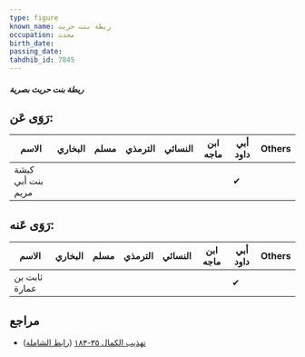 ```yaml
---
type: figure
known_name: ريطة بنت حريث
occupation: محدث
birth_date:
passing_date:
tahdhib_id: 7845
---
```

##### ريطة بنت حريث بصرية

## رَوَى عَن:
| الاسم             | البخاري | مسلم | الترمذي | النسائي | ابن ماجه | أبي داود | Others |
| ----------------- | ------- | ---- | ------- | ------- | -------- | -------- | ------ |
| كبشة بنت أبي مريم |         |      |         |         |          | ✔        |        |
## رَوَى عَنه:
| الاسم         | البخاري | مسلم | الترمذي | النسائي | ابن ماجه | أبي داود | Others |
| ------------- | ------- | ---- | ------- | ------- | -------- | -------- | ------ |
| ثابت بن عمارة |         |      |         |         |          | ✔        |        |
## مراجع
- [تهذيب الكمال ٣٥-١٨٣](obsidian://open?vault=Tahdhib-al-Kamal&file=Figures/٧٨٤٥-ريطة%20بنت%20حريث%20بصرية) ([رابط الشاملة](https://shamela.ws/book/3722/18782))